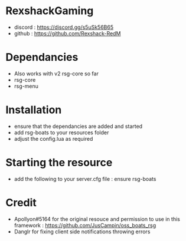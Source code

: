 # RexshackGaming
- discord : https://discord.gg/s5uSk56B65
- github : https://github.com/Rexshack-RedM

# Dependancies
- Also works with v2 rsg-core so far
- rsg-core
- rsg-menu

# Installation
- ensure that the dependancies are added and started
- add rsg-boats to your resources folder
- adjust the config.lua as required

# Starting the resource
- add the following to your server.cfg file : ensure rsg-boats

# Credit
- Apollyon#5164 for the original resouce and permission to use in this framework : https://github.com/JusCampin/oss_boats_rsg
- Danglr for fixing client side notifications throwing errors
